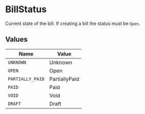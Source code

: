 # BillStatus

Current state of the bill. If creating a bill the status must be `Open`.


## Values

| Name             | Value            |
| ---------------- | ---------------- |
| `UNKNOWN`        | Unknown          |
| `OPEN`           | Open             |
| `PARTIALLY_PAID` | PartiallyPaid    |
| `PAID`           | Paid             |
| `VOID`           | Void             |
| `DRAFT`          | Draft            |